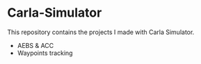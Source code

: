 # Carla-Simulator
This repository contains the projects I made with Carla Simulator.
* AEBS & ACC
* Waypoints tracking
